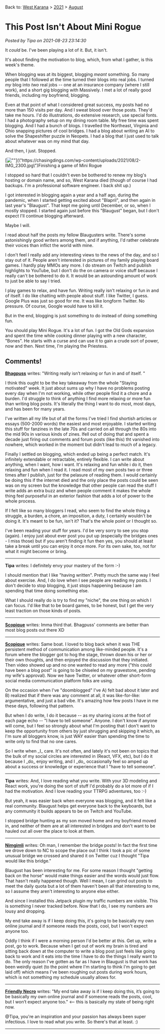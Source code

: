 Back to: [West Karana](/posts/westkarana.md) > [2021](/posts/2021/westkarana.md) > [August](./westkarana.md)
# This Post Isn't About Mini Rogue

*Posted by Tipa on 2021-08-23 23:14:30*


It *could* be. I've been playing a lot of it. But, it isn't.



It's about finding the motivation to blog, which, from what I gather, is this week's theme.





When blogging was at its biggest, blogging *meant* something. So many people that I followed at the time turned their blogs into real jobs. I turned *my* blog into *two* real jobs -- one at an insurance company (where I still work), and a short gig blogging with Massively. I met a lot of really good friends, including my boyfriend, blogging.



Even at that point of what I considered great success, my posts had no more than 150 visits per day. And I sweat blood over those posts. They'd take me hours. I'd do illustrations, do extensive research, use special fonts. I had a photography setup on my dining room table. My free time was spent blogging. And I had a bunch of blogs. I travelled the Northeast, Virginia and Ohio snapping pictures of cool bridges. I had a blog about writing an AI to solve the Shapeshifter puzzle in Neopets. I had a blog that I just used to talk about whatever was on my mind that day.



And then, I just. Stopped.



[![\"\"](\"https://chasingdings.com/wp-content/uploads/2021/08/2-IMG_2300.jpg\")](\"https://chasingdings.com/wp-content/uploads/2021/08/2-IMG_2300.jpg\")Finishing a game of Mini Rogue

I stopped so hard that I couldn't even be bothered to renew my blog's hosting or domain name, and so, West Karana died (though of course I had backups. I'm a professional software engineer. I back shit up.)



I got interested in blogging again a year and a half ago, during the pandemic, when I started getting excited about \"Blapril\", and then again in last year's \"Blaugust\". That kept me going until December, or so, when I mostly stopped. I started again just before this \"Blaugust\" began, but I don't expect I'll continue blogging afterward.



Maybe I will.



I read about half the posts my fellow Blaugusters write. There's some astonishingly good writers among them, and if anything, I'd rather celebrate their voices than inflict the world with mine.



I don't feel I really add any interesting views to the news of the day, and so I stay out of it. People aren't interested in pictures of my family playing board games. I hardly play MMOs any more. I do stream on Twitch and publish highlights to YouTube, but I don't do the on camera or voice stuff because I really can't be bothered to do it. It would be an astounding amount of work to just be able to say I tried.



I play games to relax, and have fun. Writing really isn't relaxing or fun in and of itself. I do like chatting with people about stuff. I like Twitter, I guess. Google Plus was just so good for me. It was like longform Twitter. No pressure. Of course, Google would have to kill it.



But in the end, blogging is just something to do instead of doing something fun.



You should play Mini Rogue. It's a lot of fun. I got the Old Gods expansion and spent the time while cooking dinner playing with a new character, \"Bones\". He starts with a curse and can use it to gain a crude sort of power, now and then. Next time, I'm playing the Priestess.



## Comments!

**[Bhagpuss](http://bhagpuss.blogspot.com)** writes: \"Writing really isn’t relaxing or fun in and of itself. \"

I think this ought to be the key takeaway from the whole \"Staying motivated\" week. It just about sums up why I have no problems posting every day when I'm not working, while other people find it a chore and a burden. I'd struggle to think of anything I find more relaxing or more fun than writing blog posts. It's literally the thing I want to do most, most days, and has been for many years.

I've written all my life but of all the forms I've tried I find shortish articles or essays (500-2000 words) the easiest and most enjoyable. I started writing this stuff for fanzines in the late 70s and carried on all through the 80s into the mid 90s in various kinds of zines. Ifell out of doing that and spent a decade just firing out comments and forum posts (like this) tht vanished into nowhere, which worked in the moment but didn't lead to much of a legacy. 

Finally I settled on blogging, which ended up being a perfect match. It's infinitely extendable or retractable, entirely flexible. I can write about anything, when I want, how i want. It's relaxing and fun while i do it, then relaxing and fun when I read it. I read most of my own posts two or three times after I publish, just for the pelasure of reading them. I would certainly be doing this if the internet died and the only place the posts could be seen was on my screen but the knowledge that other people can read the stuff I write adds an extra buzz and when people comment it makes the whole thing feel purposeful in an exterior fashion that adds a lot of power to the whole process.

If I felt like so many bloggers I read, who seem to find the whole thing a struggle, a burden, a chore, an imposition, a duty, I certainly wouldn't be doing it. It's meant to be fun, isn't it? That's the whole point or I thought so. 

I've been reading your stuff for years. I'd be very sorry to see you stop (again). I enjoy just about ever post you put up (especially the bridges ones - I miss those) but if you aren't finding it fun then yes, you should at least take a break until you can enjoy it once more. For its own sake, too, not for what it might become or bring.

---

**Tipa** writes: I definitely envy your mastery of the form :-)

I should mention that I like \"having written\". Pretty much the same way I feel about exercise. And, I do love when I see people are reading my posts. I don't decide to stop blogging, it just stops happening because I am spending that time doing something else.

What I should really do is try to find my \"niche\", the one thing on which I can focus. I'd like that to be board games, to be honest, but I get the very least traction on those kinds of posts.

---

**[Scopique](http://scopique.com)** writes: Imma third that. Bhagpuss' comments are better than most blog posts out there XD

---

**[Scopique](http://scopique.com)** writes: Same boat. I loved to blog back when it was THE persistent method of communication among like-minded people. It's a forum where the blogger got to hog the stage, thrown down his or her or their own thoughts, and then enjoyed the discussion that they initiated. Then video showed up and no one wanted to read any more (\"this could have been a blog post\" is going to be chiseled on my gravestone, pending my wife's approval). Now we have Twitter, or whatever other short-form social media communication platform folks are using. 

On the occasion when I've \"doomblogged\" I've A) felt bad about it later and B) realized that if there was any comment at all, it was like-for-like: argumentative, and just a bad vibe. It's amazing how few posts I have in me these days, following that pattern. 

But when I do write, I do it because -- as my sharing icons at the foot of each page echo -- \"I have to tell someone\". Anyone. I don't know if anyone will come, but I feel so strongly about what I'm posting that I don't want to keep the opportunity from others by just shrugging and skipping it which, as I'm sure all bloggers know, is just WAY easier than spending the time to write only to find that no one cares. 

So I write when \_I\_ care. It's not often, and lately it's not been on topics that the bulk of my social circles are interested in (React, VFX, etc), but I do it because I \_do\_ enjoy writing, and I \_do\_ occasionally feel so amped up about a success or knowledge or experience that I \"have to tell someone\".

---

**Tipa** writes: And, I love reading what you write. With your 3D modeling and React work, you're doing the sort of stuff I'd probably do a lot more of if I had the motivation. And I love reading your TTRPG adventures, too :-)

But yeah, it was easier back when everyone was blogging, and it felt like a real community. Blaugust helps get everyone back to the keyboards, but any community it builds appears to be on Twitch and YouTube.

I stopped bridge hunting as my son moved home and my boyfriend moved in, and neither of them are at all interested in bridges and don't want to be hauled out all over the place to look at them.

---

**[Nimgimli](https://dragonchasers.com)** writes: Oh man, I remember the bridge posts! In fact the first time we drove down to NC to scope the place out I think I took a pic of some unusual bridge we crossed and shared it on Twitter cuz I thought \"Tipa would like this bridge.\"

Blaugust has been interesting for me. For some reason I thought \"getting back on the horse\" would make things easier and the words would just flow. That hasn't really happened though. Well I mean, I can grind out posts to meet the daily quota but a lot of them haven't been all that interesting to me, so I assume they aren't interesting to anyone else either.

And since I installed this Jetpack plugin my traffic numbers are visible. This is something I never tracked before. Now that I do, I see my numbers are lousy and dropping.

My end take away is if I keep doing this, it's going to be basically my own online journal and if someone reads the posts, cool, but I won't expect anyone too. 

Oddly I think if I were a morning person I'd be better at this. Get up, write a post, go to work. Because when I get out of work my brain is tired and sitting back down at the computer to write a blog post just feels like going back to work and it eats into the time I have to do the things I really want to do. The only reason I've gotten as far as I have in Blaugust is that work has been weirdly quiet (to the point where I'm starting to think I'm going to get laid off) which means I've been roughing out posts during work hours, which is not something my schedule usually allows for.

---

**[Friendly Necro](https://thefriendlynecromancer.blogspot.com/)** writes: \"My end take away is if I keep doing this, it’s going to be basically my own online journal and if someone reads the posts, cool, but I won’t expect anyone too.\" <-- this is basically my state of being right now. 

@Tipa, you're an inspiration and your passion has always been super infectious. I love to read what you write. So there's that at least. :)

---


